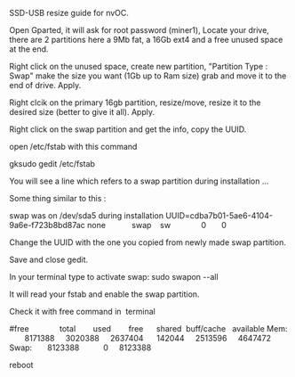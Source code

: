 SSD-USB resize guide for nvOC.

Open Gparted, it will ask for root password (miner1), Locate your drive, there are 2 partitions here a 9Mb fat, a 16Gb ext4 and a free unused space at the end. 

Right click on the unused space, create new partition, "Partition Type : Swap" make the size you want (1Gb up to Ram size) grab and move it to the end of drive. Apply.

Right clcik on the primary 16gb partition, resize/move, resize it to the desired size (better to give it all). Apply.

Right click on the swap partition and get the info, copy the UUID. 

open /etc/fstab with this command

gksudo gedit /etc/fstab

You will see a line which refers to a swap partition during installation ... 

Some thing similar to this :

swap was on /dev/sda5 during installation
UUID=cdba7b01-5ae6-4104-9a6e-f723b8bd87ac none            swap    sw              0       0

Change the UUID with the one you copied from newly made swap partition.

Save and close gedit.

In your terminal type to activate swap:
sudo swapon --all

It will read your fstab and enable the swap partition.

Check it with free command in  terminal

#free
             total        used        free      shared  buff/cache   available
Mem:        8171388     3020388     2637404      142044     2513596     4647472
Swap:       8123388           0     8123388


reboot
